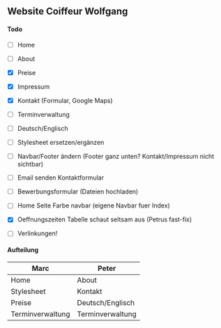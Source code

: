 Website Coiffeur Wolfgang
----

#### Todo

- [ ] Home
- [ ] About
- [x] Preise
- [x] Impressum
- [x] Kontakt (Formular, Google Maps)
- [ ] Terminverwaltung
- [ ] Deutsch/Englisch
- [ ] Stylesheet ersetzen/ergänzen
- [ ] Navbar/Footer ändern (Footer ganz unten? Kontakt/Impressum nicht sichtbar)
- [ ] Email senden Kontaktformular
- [ ] Bewerbungsformular (Dateien hochladen)
- [ ] Home Seite Farbe navbar (eigene Navbar fuer Index)
- [x] Oeffnungszeiten Tabelle schaut seltsam aus (Petrus fast-fix)
- [ ] Verlinkungen!


#### Aufteilung

| Marc | Peter|
|--------|--------|
|   Home     |  About      |
|Stylesheet| Kontakt|
|Preise|Deutsch/Englisch|
|Terminverwaltung|Terminverwaltung|

